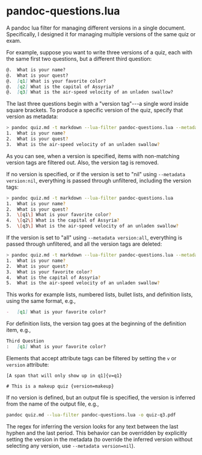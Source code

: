 # pandoc-questions.lua

A pandoc lua filter for managing different versions in a single
document. Specifically, I designed it for managing multiple versions of the
same quiz or exam.

For example, suppose you want to write three versions of a quiz, each with the
same first two questions, but a different third question:

``` markdown
@.  What is your name?
@.  What is your quest?
@.  [q1] What is your favorite color?
@.  [q2] What is the capital of Assyria?
@.  [q3] What is the air-speed velocity of an unladen swallow? 
```

The last three questions begin with a "version tag"---a single word inside square
brackets. To produce a specific version of the quiz, specify that version as
metadata:

``` sh
> pandoc quiz.md -t markdown --lua-filter pandoc-questions.lua --metadata version:q3
1.  What is your name?
2.  What is your quest?
3.  What is the air-speed velocity of an unladen swallow? 
```

As you can see, when a version is specified, items with non-matching version
tags are filtered out. Also, the version tag is removed.

If no version is specified, or if the version is set to "nil" using
`--metadata version:nil`, everything is passed 
through unfiltered, including the version tags:

```sh
> pandoc quiz.md -t markdown --lua-filter pandoc-questions.lua
1.  What is your name?
2.  What is your quest?
3.  \[q1\] What is your favorite color?
4.  \[q2\] What is the capital of Assyria?
5.  \[q3\] What is the air-speed velocity of an unladen swallow?
```

If the version is set to "all" using `--metadata version:all`, everything is passed through unfiltered, and all
the version tags are deleted:

```sh
> pandoc quiz.md -t markdown --lua-filter pandoc-questions.lua --metadata version:all
1.  What is your name?
2.  What is your quest?
3.  What is your favorite color?
4.  What is the capital of Assyria?
5.  What is the air-speed velocity of an unladen swallow?
```

This works for example lists, numbered lists, bullet lists, and definition
lists, using the same format, e.g.,

``` markdown
-   [q1] What is your favorite color?
```

For definition lists, the version tag goes at the beginning of the definition
item, e.g.,

``` markdown
Third Question
:   [q1] What is your favorite color?
```

Elements that accept attribute tags can be filtered by setting the `v` or
`version` attribute:

```
[A span that will only show up in q1]{v=q1}

# This is a makeup quiz {version=makeup} 
```

If no version is defined, but an output file is specified, the version is inferred from the
name of the output file, e.g.,

``` sh
pandoc quiz.md --lua-filter pandoc-questions.lua -o quiz-q3.pdf 
```

The regex for inferring the version looks for any text between the last hyphen
and the last period. This behavior can be overridden by explicitly setting the
version in the metadata (to override the inferred version without selecting
any version, use `--metadata version=nil`).

